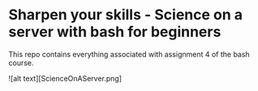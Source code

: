 # Sharpen your skills - Science on a server with bash for beginners

This repo contains everything associated with assignment 4 of the bash course.

![alt text][ScienceOnAServer.png]
